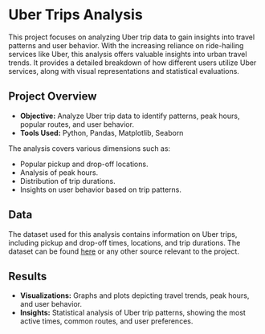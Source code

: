# Uber Trips Analysis

This project focuses on analyzing Uber trip data to gain insights into travel patterns and user behavior. With the increasing reliance on ride-hailing services like Uber, this analysis offers valuable insights into urban travel trends. It provides a detailed breakdown of how different users utilize Uber services, along with visual representations and statistical evaluations.

## Project Overview

- **Objective:** Analyze Uber trip data to identify patterns, peak hours, popular routes, and user behavior.
- **Tools Used:** Python, Pandas, Matplotlib, Seaborn

The analysis covers various dimensions such as:

- Popular pickup and drop-off locations.
- Analysis of peak hours.
- Distribution of trip durations.
- Insights on user behavior based on trip patterns.

## Data

The dataset used for this analysis contains information on Uber trips, including pickup and drop-off times, locations, and trip durations. The dataset can be found [here](https://www.kaggle.com/fivethirtyeight/uber-pickups-in-new-york-city) or any other source relevant to the project.

## Results

- **Visualizations:** Graphs and plots depicting travel trends, peak hours, and user behavior.
- **Insights:** Statistical analysis of Uber trip patterns, showing the most active times, common routes, and user preferences.
